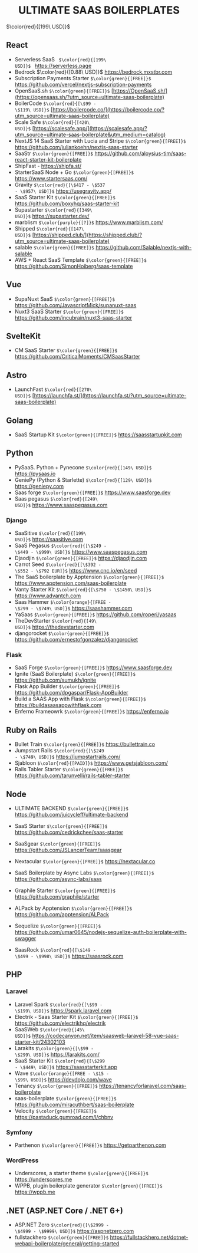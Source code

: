 <h1 align="center">ULTIMATE SAAS BOILERPLATES</h1>

$\color{red}{[199\ USD]}$

## React
- Serverless SaaS <code> $\color{red}{[199\ USD]}$ </code> https://serverless.page
- Bedrock $\color{red}{[0.88\ USD]}$ https://bedrock.mxstbr.com
- Subscription Payments Starter <code>$\color{green}{[FREE]}$</code> https://github.com/vercel/nextjs-subscription-payments
- OpenSaaS.sh <code>$\color{green}{[FREE]}$</code> [https://OpenSaaS.sh/](https://opensaas.sh/?utm_source=ultimate-saas-boilerplate)
- BoilerCode <code>$\color{red}{[\$99 - \$119\ USD]}$</code> [https://boilercode.co/](https://boilercode.co/?utm_source=ultimate-saas-boilerplate)
- Scale Safe <code>$\color{red}{[420\ USD]}$</code> [https://scalesafe.app/](https://scalesafe.app/?utm_source=ultimate-saas-boilerplate&utm_medium=catalog)
- NextJS 14 SaaS Starter with Lucia and Stripe <code>$\color{green}{[FREE]}$</code>  https://github.com/juliankoehn/nextjs-saas-starter
- SaaStr <code>$\color{green}{[FREE]}$</code> https://github.com/aloysius-tim/saas-react-starter-kit-boilerplate
- ShipFast - https://shipfa.st/
- StarterSaaS Node + Go <code>$\color{green}{[FREE]}$</code> https://www.startersaas.com/
- Gravity <code>$\color{red}{[\$417 - \$537 - \$957\ USD]}$</code> https://usegravity.app/
- SaaS Starter Kit <code>$\color{green}{[FREE]}$</code> https://github.com/boxyhq/saas-starter-kit
- Supastarter <code>$\color{red}{[349\ USD]}$</code> https://supastarter.dev/
- marblism <code>$\color{purple}{[?]}$</code> https://www.marblism.com/
- Shipped  <code>$\color{red}{[147\ USD]}$</code> [https://shipped.club/](https://shipped.club/?utm_source=ultimate-saas-boilerplate)
- salable <code>$\color{green}{[FREE]}$</code> https://github.com/Salable/nextjs-with-salable
- AWS + React SaaS Template <code>$\color{green}{[FREE]}$</code> https://github.com/SimonHoiberg/saas-template

## Vue
- SupaNuxt SaaS <code>$\color{green}{[FREE]}$</code> https://github.com/JavascriptMick/supanuxt-saas
- Nuxt3 SaaS Starter <code>$\color{green}{[FREE]}$</code> https://github.com/incubrain/nuxt3-saas-starter

## SvelteKit
- CM SaaS Starter <code>$\color{green}{[FREE]}$</code> https://github.com/CriticalMoments/CMSaasStarter

## Astro
- LaunchFast <code>$\color{red}{[270\ USD]}$</code> [https://launchfa.st/](https://launchfa.st/?utm_source=ultimate-saas-boilerplate)

## Golang
- SaaS Startup Kit <code>$\color{green}{[FREE]}$</code> https://saasstartupkit.com

## Python
- PySaaS. Python + Pynecone <code>$\color{red}{[149\ USD]}$</code> https://pysaas.io
- GeniePy (Python & Starlette) <code>$\color{red}{[129\ USD]}$</code> https://geniepy.com 
- Saas forge <code>$\color{green}{[FREE]}$</code> https://www.saasforge.dev
- Saas pegasus <code>$\color{red}{[249\ USD]}$</code> https://www.saaspegasus.com

### Django
- SaaSitive <code>$\color{red}{[199\ USD]}$</code> https://saasitive.com
- SaaS Pegasus <code>$\color{red}{[\$249 - \$449 - \$999\ USD]}$</code> https://www.saaspegasus.com
- Djaodjin <code>$\color{green}{[FREE]}$</code> https://djaodjin.com
- Carrot Seed <code>$\color{red}{[\$392 - \$552 - \$792 EUR]}$</code> https://www.cnc.io/en/seed
- The SaaS boilerplate by Apptension <code>$\color{green}{[FREE]}$</code> https://www.apptension.com/saas-boilerplate
- Vanty Starter Kit <code>$\color{red}{[\$750 - \$1450\ USD]}$</code> https://www.advantch.com
- Saas Hammer <code>$\color{orange}{[FREE - \$299 - \$749\ USD]}$</code> https://saashammer.com
- YaSaas <code>$\color{green}{[FREE]}$</code> https://github.com/roperi/yasaas
- TheDevStarter <code>$\color{red}{[49\ USD]}$</code> https://thedevstarter.com
- djangorocket <code>$\color{green}{[FREE]}$</code> https://github.com/ernestofgonzalez/djangorocket

### Flask
- SaaS Forge <code>$\color{green}{[FREE]}$</code> https://www.saasforge.dev
- Ignite (SaaS Boilerplate) <code>$\color{green}{[FREE]}$</code> https://github.com/sumukh/ignite
- Flask App Builder <code>$\color{green}{[FREE]}$</code> https://github.com/dpgaspar/Flask-AppBuilder
- Build a SAAS App with Flask <code>$\color{green}{[FREE]}$</code> https://buildasaasappwithflask.com
- Enferno Frameowrk <code>$\color{green}{[FREE]}$</code> https://enferno.io

## Ruby on Rails
- Bullet Train <code>$\color{green}{[FREE]}$</code> https://bullettrain.co
- Jumpstart Rails <code>$\color{red}{[\$249 - \$749\ USD]}$</code> https://jumpstartrails.com/
- Sjabloon <code>$\color{red}{[PAID]}$</code> https://www.getsjabloon.com/
- Rails Tabler Starter <code>$\color{green}{[FREE]}$</code> https://github.com/tarunvelli/rails-tabler-starter

## Node
- ULTIMATE BACKEND <code>$\color{green}{[FREE]}$</code> https://github.com/juicycleff/ultimate-backend
- SaaS Starter <code>$\color{green}{[FREE]}$</code> https://github.com/cedrickchee/saas-starter
- SaaSgear <code>$\color{green}{[FREE]}$</code> https://github.com/JSLancerTeam/saasgear
- Nextacular <code>$\color{green}{[FREE]}$</code> https://nextacular.co

- SaaS Boilerplate by Async Labs <code>$\color{green}{[FREE]}$</code> https://github.com/async-labs/saas
- Graphile Starter <code>$\color{green}{[FREE]}$</code> https://github.com/graphile/starter
- ALPack by Apptension <code>$\color{green}{[FREE]}$</code> https://github.com/apptension/ALPack
- Sequelize <code>$\color{green}{[FREE]}$</code> https://github.com/umar0645/nodejs-sequelize-auth-boilerplate-with-swagger
- SaasRock <code>$\color{red}{[\$149 - \$499 - \$998\ USD]}$</code> https://saasrock.com

## PHP
### Laravel
- Laravel Spark <code>$\color{red}{[\$99 - \$199\ USD]}$</code> https://spark.laravel.com
- Electrik - Saas Starter Kit <code>$\color{green}{[FREE]}$</code> https://github.com/electrikhq/electrik
- SaaSWeb <code>$\color{red}{[45\ USD]}$</code> https://codecanyon.net/item/saasweb-laravel-58-vue-saas-starter-kit/24302103
- Larakits <code>$\color{green}{[\$99 - \$299\ USD]}$</code> https://larakits.com/
- SaaS Starter Kit <code>$\color{red}{[\$299 - \$449\ USD]}$</code> https://saasstarterkit.app
- Wave <code>$\color{orange}{[FREE - \$15 - \$99\ USD]}$</code> https://devdojo.com/wave
- Tenancy <code>$\color{green}{[FREE]}$</code> https://tenancyforlaravel.com/saas-boilerplate
- saas-boilerplate <code>$\color{green}{[FREE]}$</code> https://github.com/miracuthbert/saas-boilerplate
- Velocity <code>$\color{green}{[FREE]}$</code> https://pastaduck.gumroad.com/l/chbnv

### Symfony
- Parthenon <code>$\color{green}{[FREE]}$</code> https://getparthenon.com

### WordPress
- Underscores, a starter theme <code>$\color{green}{[FREE]}$</code> https://underscores.me
- WPPB, plugin boilerplate generator <code>$\color{green}{[FREE]}$</code> https://wppb.me

## .NET (ASP.NET Core / .NET 6+)
- ASP.NET Zero <code>$\color{red}{[\$2999 - \$4999 - \$9999\ USD]}$</code> https://aspnetzero.com
- fullstackhero <code>$\color{green}{[FREE]}$</code> https://fullstackhero.net/dotnet-webapi-boilerplate/general/getting-started
